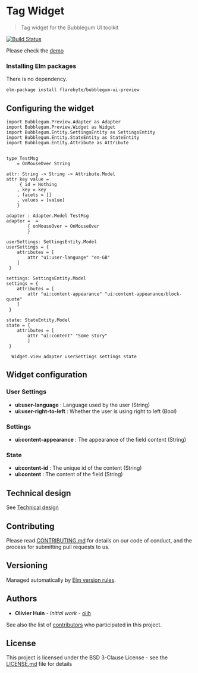 # Tag Widget

> Tag widget for the Bubblegum UI toolkit

[![Build Status](https://semaphoreci.com/api/v1/olih/bubblegum-ui-preview/branches/master/badge.svg)](https://semaphoreci.com/olih/bubblegum-ui-preview)

Please check the [demo](https://flarebyte.github.io/bubblegum-ui-preview/)

### Installing Elm packages

There is no dependency.

```
elm-package install flarebyte/bubblegum-ui-preview
```

## Configuring the widget

```
import Bubblegum.Preview.Adapter as Adapter
import Bubblegum.Preview.Widget as Widget
import Bubblegum.Entity.SettingsEntity as SettingsEntity
import Bubblegum.Entity.StateEntity as StateEntity
import Bubblegum.Entity.Attribute as Attribute


type TestMsg
    = OnMouseOver String

attr: String -> String -> Attribute.Model
attr key value =
     { id = Nothing
    , key = key
    , facets = []
    , values = [value]
    }  

adapter : Adapter.Model TestMsg
adapter =  =
        { onMouseOver = OnMouseOver
        }

userSettings: SettingsEntity.Model
userSettings = {
    attributes = [
        attr "ui:user-language" "en-GB"
    ]
 }

settings: SettingsEntity.Model
settings = {
    attributes = [
        attr "ui:content-appearance" "ui:content-appearance/block-quote"
    ]
 }

state: StateEntity.Model
state = {
    attributes = [
        attr "ui:content" "Some story"
        ]
 }

  Widget.view adapter userSettings settings state     

```

## Widget configuration

### User Settings

 * **ui:user-language** : Language used by the user (String)
 * **ui:user-right-to-left** : Whether the user is using right to left (Bool)

### Settings

 * **ui:content-appearance** : The appearance of the field content (String)
 
### State
 
 * **ui:content-id** : The unique id of the content (String)
 * **ui:content** : The content of the field (String)

## Technical design

See [Technical design](TECHNICAL_DESIGN.md)

## Contributing

Please read [CONTRIBUTING.md](CONTRIBUTING.md) for details on our code of conduct, and the process for submitting pull requests to us.

## Versioning

Managed automatically by [Elm version rules](https://github.com/elm-lang/elm-package#version-rules).

## Authors

* **Olivier Huin** - *Initial work* - [olih](https://github.com/olih)

See also the list of [contributors](https://github.com/flarebyte/bubblegum-ui-preview/graphs/contributors) who participated in this project.

## License

This project is licensed under the BSD 3-Clause License - see the [LICENSE.md](LICENSE) file for details
